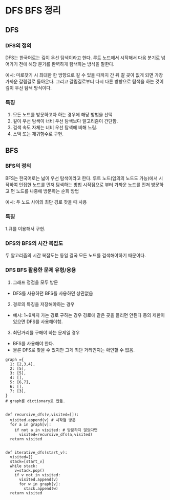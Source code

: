 # DFS BFS 정리

## DFS

### DFS의 정의 

DFS는 한국어로는 깊이 우선 탐색이라고 한다. 
루트 노드에서 시작해서 다음 분기로 넘어가기 전에 해당 분기를 완벽하게 탐색하는 방식을 말한다. 

예시: 미로찾기 시 최대한 한 방향으로 갈 수 있을 때까지 간 뒤 갈 곳이 없게 되면 가장 가까운 갈림길로 돌아온다.
그리고 갈림길로부터 다시 다른 방향으로 탐색을 하는 것이 깊이 우선 탐색 방식이다. 



### 특징 
1. 모든 노드를 방문하고자 하는 경우에 해당 방법을 선택
2. 깊이 우선 탐색이 너비 우선 탐색보다 알고리즘이 간단함. 
3. 검색 속도 자체는 너비 우선 탐색에 비해 느림. 
4. 스택 또는 재귀함수로 구현. 



## BFS

### BFS의 정의

BFS는 한국어로는 넓이 우선 탐색이라고 한다. 
루트 노드(임의의 노드도 가능)에서 시작하여 인접한 노드를 먼저 탐색하는 방법
시작점으로 부터 가까운 노드를 먼저 방문하고 먼 노드를 나중에 방문하는 순회 방법

예시: 두 노드 사이의 최단 경로 찾을 때 사용

### 특징
1.큐를 이용해서 구현. 



### DFS와 BFS의 시간 복잡도
두 알고리즘의 시간 복잡도는 동일
결국 모든 노드를 검색해야하기 때문이다. 


### DFS BFS 활용한 문제 유형/응용
1. 그래프 정점을 모두 방문 
  * DFS를 사용하던 BFS를 사용하던 상관없음
2. 경로의 특징을 저장해야하는 경우
  * 예시: 1~9까지 가는 경로 구하는 경우 경로에 같은 곳을 들리면 안된다 등의 제한이 있으면 DFS를 사용해야함. 
3. 최단거리를 구해야 하는 문제일 경우
  * BFS를 사용해야 한다.
  * 물론 DFS로 찾을 수 있지만 그게 최단 거리인지는 확인할 수 없음.




```
graph ={
  1: [2,3,4],
  2: [5],
  3: [5],
  4: [],
  5: [6,7],
  6: [],
  7: [3],
}
# graph를 dictionary로 만듦. 


def recursive_dfs(v,visited=[]):
  visited.append(v) # 시작점 방문
  for a in graph[v]:
    if not a in visited: # 방문하지 않았다면 
      visited=recursive_dfs(a,visited)
  return visited


def iterative_dfs(start_v):
  visited=[]
  stack=[start_v]
  while stack:
    v=stack.pop()
    if v not in visited:
      visited.append(v)
      for w in graph[v]:
        stack.append(w)
  return visited



```



